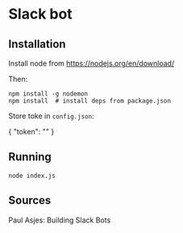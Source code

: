 Slack bot
=========

Installation
------------

Install node from https://nodejs.org/en/download/

Then:
```
npm install -g nodemon
npm install  # install deps from package.json
```

Store toke in `config.json`:

{
    "token": "<token>"
}


Running
-------

```
node index.js
```

Sources
-------

Paul Asjes: Building Slack Bots
